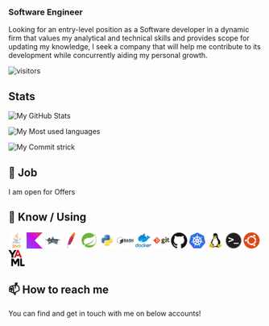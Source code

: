 ### Software Engineer

Looking for an entry-level position as a Software developer in a dynamic firm that values my analytical and technical skills and provides scope for updating my
knowledge, I seek a company that will help me contribute to its development while concurrently aiding my personal growth.


![visitors](https://img.shields.io/badge/dynamic/json?color=informational&label=visitor%20count&query=value&url=https%3A%2F%2Fapi.countapi.xyz%2Fhit%2Fubaeida.ubaeida%2Freadme)

## Stats
![My GitHub Stats](https://github-readme-stats.vercel.app/api?username=ubaeida&show_icons=true&count_private=true&include_all_commits=true&title_color=eb1b0c&icon_color=eb1b0c)

![My Most used languages](https://github-readme-stats.vercel.app/api/top-langs/?username=ubaeida&count_private=true&include_all_commits=true&layout=compact&hide=glsl&langs_count=10&title_color=eb1b0c&icon_color=eb1b0c)

![My Commit strick](https://github-readme-streak-stats.herokuapp.com/?user=ubaeida&fire=eb1b0c&ring=eb1b0c&currStreakLabel=eb1b0c&count_private=true&include_all_commits=true&title_color=eb1b0c&icon_color=eb1b0c)

## 💼 Job
I am open for Offers

## 🧠 Know / Using

<img src="https://raw.githubusercontent.com/github/explore/main/topics/java/java.png?raw=true" height="32" />
<img src="https://github.com/github/explore/blob/master/topics/kotlin/kotlin.png?raw=true" height="32" />
<img src="https://github.com/github/explore/blob/master/topics/groovy/groovy.png?raw=true" height="32" />
<img src="https://github.com/github/explore/blob/master/topics/maven/maven.png?raw=true" height="32" />
<img src="https://github.com/github/explore/blob/master/topics/spring/spring.png?raw=true" height="32" />
<img src="https://github.com/github/explore/blob/master/topics/python/python.png?raw=true" height="32" /> 
<img src="https://github.com/github/explore/blob/master/topics/bash/bash.png?raw=true" height="32" /> 
<img src="https://github.com/github/explore/blob/master/topics/docker/docker.png?raw=true" height="32" /> 
<img src="https://github.com/github/explore/blob/master/topics/git/git.png?raw=true" height="32" /> 
<img src="https://github.com/github/explore/blob/master/topics/github/github.png?raw=true" height="32" /> 
<img src="https://github.com/github/explore/blob/master/topics/kubernetes/kubernetes.png?raw=true" height="32" /> 
<img src="https://github.com/github/explore/blob/master/topics/linux/linux.png?raw=true" height="32" /> 
<img src="https://github.com/github/explore/blob/master/topics/terminal/terminal.png?raw=true" height="32" /> 
<img src="https://github.com/github/explore/blob/master/topics/ubuntu/ubuntu.png?raw=true" height="32" />
<img src="https://github.com/github/explore/blob/master/topics/yaml/yaml.png?raw=true" height="32" />


## 📫 How to reach me

You can find and get in touch with me on below accounts!

